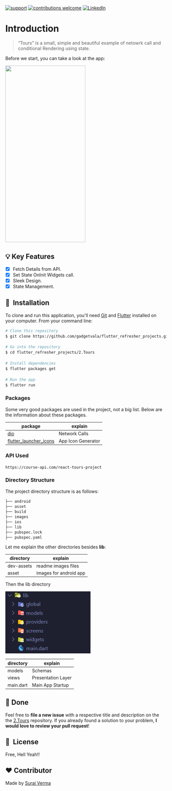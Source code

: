 [![support](https://img.shields.io/badge/plateform-flutter%7Candroid%20studio-9cf?style=plastic&logo=appveyor)](https://github.com/gadgetvala/flutter_refresher_projects)
[![contributions welcome](https://img.shields.io/badge/contributions-welcome-brightgreen.svg?style=flat)](https://github.com/gadgetvala/flutter_refresher_projects/issues)
[![LinkedIn](https://img.shields.io/badge/-LinkedIn-black.svg?style=flat-square&logo=linkedin&colorB=555)](https://www.linkedin.com/in/gadgetvala/)

# Introduction

> “Tours”
> is a small, simple and beautiful example of netowrk call and conditional Rendering using state.

Before we start, you can take a look at the app:

<img src="dev_assets/output.gif" width="250" height="550"/>

## :bulb: Key Features

- [x] Fetch Details from API.
- [x] Set State OnInit Widgets call.
- [x] Sleek Design.
- [x] State Management.

## 🚀 &nbsp;Installation

To clone and run this application, you'll need [Git](https://git-scm.com) and [Flutter](https://flutter.dev/docs/get-started/install) installed on your computer. From your command line:

```bash
# Clone this repository
$ git clone https://github.com/gadgetvala/flutter_refresher_projects.git

# Go into the repository
$ cd flutter_refresher_projects/2.Tours

# Install dependencies
$ flutter packages get

# Run the app
$ flutter run
```

### Packages

Some very good packages are used in the project, not a big list.
Below are the information about these packages.

| package                                                                   | explain            |
| ------------------------------------------------------------------------- | ------------------ |
| [dio](https://pub.dev/packages/dio)                                       | Network Calls      |
| [flutter_launcher_icons](https://pub.dev/packages/flutter_launcher_icons) | App Icon Generator |

### API Used

`https://course-api.com/react-tours-project`

### Directory Structure

The project directory structure is as follows:

```
├── android
├── asset
├── build
├── images
├── ios
├── lib
├── pubspec.lock
├── pubspec.yaml

```

Let me explain the other directories besides **lib**:

| directory  | explain                |
| ---------- | ---------------------- |
| dev-assets | readme images files    |
| asset      | images for android app |

Then the lib directory

![lib](dev_assets/lib.png)

| directory | explain            |
| --------- | ------------------ |
| models    | Schemas            |
| views     | Presentation Layer |
| main.dart | Main App Startup   |

## :clap: Done

Feel free to **file a new issue** with a respective title and description on the the [2.Tours](https://github.com/gadgetvala/flutter_refresher_projects/issues) repository. If you already found a solution to your problem, **I would love to review your pull request**!

## 📘&nbsp; License

Free, Hell Yeah!!

## :heart: Contributor

Made by [Suraj Verma](https://github.com/gadgetvala)

